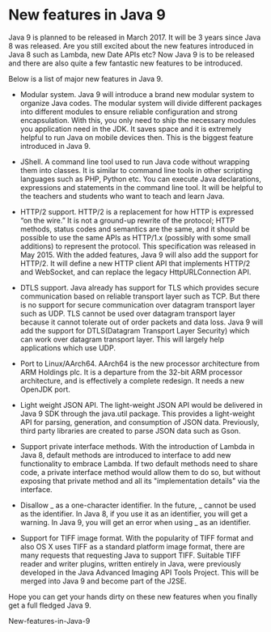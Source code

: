 # New features in Java 9


Java 9 is planned to be released in March 2017. It will be 3 years since Java 8 was released. Are you still excited about the new features introduced in Java 8 such as Lambda, new Date APIs etc? Now Java 9 is to be released and there are also quite a few fantastic new features to be introduced.

Below is a list of major new features in Java 9.




- Modular system. Java 9 will introduce a brand new modular system to organize Java codes. The modular system will divide different packages into different modules to ensure reliable configuration and strong encapsulation. With this, you only need to ship the necessary modules you application need in the JDK. It saves space and it is extremely helpful to run Java on mobile devices then. This is the biggest feature introduced in Java 9.

- JShell. A command line tool used to run Java code without wrapping them into classes. It is similar to command line tools in other scripting languages such as PHP, Python etc. You can execute Java declarations, expressions and statements in the command line tool. It will be helpful to the teachers and students who want to teach and learn Java.

- HTTP/2 support. HTTP/2 is a replacement for how HTTP is expressed “on the wire.” It is not a ground-up rewrite of the protocol; HTTP methods, status codes and semantics are the same, and it should be possible to use the same APIs as HTTP/1.x (possibly with some small additions) to represent the protocol. This specification was released in May 2015. With the added features, Java 9 will also add the support for HTTP/2. It will define a new HTTP client API that implements HTTP/2 and WebSocket, and can replace the legacy HttpURLConnection API.

- DTLS support. Java already has support for TLS which provides secure communication based on reliable transport layer such as TCP. But there is no support for secure communication over datagram transport layer such as UDP. TLS cannot be used over datagram transport layer because it cannot tolerate out of order packets and data loss. Java 9 will add the support for DTLS(Datagram Transport Layer Security) which can work over datagram transport layer. This will largely help applications which use UDP.

- Port to Linux/AArch64. AArch64 is the new processor architecture from ARM Holdings plc. It is a departure from the 32-bit ARM processor architecture, and is effectively a complete redesign. It needs a new OpenJDK port.

- Light weight JSON API. The light-weight JSON API would be delivered in Java 9 SDK through the java.util package. This provides a light-weight API for parsing, generation, and consumption of JSON data. Previously, third party libraries are created to parse JSON data such as Gson.

- Support private interface methods. With the introduction of Lambda in Java 8, default methods are introduced to interface to add new functionality to embrace Lambda. If two default methods need to share code, a private interface method would allow them to do so, but without exposing that private method and all its "implementation details" via the interface.

- Disallow _ as a one-character identifier. In the future, _ cannot be used as the identifier. In Java 8, if you use it as an identifier, you will get a warning. In Java 9, you will get an error when using _ as an identifier.

- Support for TIFF image format. With the popularity of TIFF format and also OS X uses TIFF as a standard platform image format, there are many requests that requesting Java to support TIFF. Suitable TIFF reader and writer plugins, written entirely in Java, were previously developed in the Java Advanced Imaging API Tools Project. This will be merged into Java 9 and become part of the J2SE.


Hope you can get your hands dirty on these new features when you finally get a full fledged Java 9. 





New-features-in-Java-9